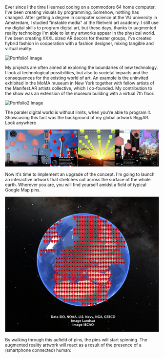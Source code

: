 Ever since I the time I learned coding on a commodore 64 home computer, I've been creating visuals by programming. Somehow, nothing has changed. After getting a degree in computer science at the VU university in Amsterdam, I studied "instable media" at the Rietveld art academy. I still use my digital skills to program digital art, but these days, thanks to augmented reality technology I'm able to let my artworks appear in the physical world. I've been creating XXXL sized AR decors for theater groups, I've created hybrid fashion in cooperation with a fashion designer, mixing tangible and virtual reality:

![Portfolio1 Image](http://augmentnl.com/wp-content/uploads/2013/02/ardress5.jpg "Portfolio1 Image")

My projects are often aimed at exploring the boundaries of new technology. I look at technological possibilities, but also to societal impacts and the consequences for the existing world of art. An example is the uninvited exhibited in the MoMA museum in New York together with fellow artists of the Manifest.AR artists collective, which I co-founded. My contribution to the show was an extension of the museum building with a virtual 7th floor. 

![Portfolio2 Image](http://sndrv.com/moma/WeARinMoMA.jpg?raw=true "Portfolio2 Image")

The paralel digital world is without limits, when you're able to program it. Showcasing this fact was the background of my global artwork BiggAR. Look anywhere

![Portfolio3 Image](../project_images/Biggar-everywhere.jpg?raw=true "Portfolio3 Image")

Now it's time to implement an upgrade of the concept. I'm going to launch an interactive artwork that stretches out across the surface of the whole earth. Wherever you are, you will find yourself amidst a field of typical Google Map pins. 

![Sketch1 Image](../project_images/globe-pins.jpg?raw=true "Sketch1 Image")

By walking through this aufield of pins, the pins will start spinning.
The augmented reality artwork will react as a result of the presence of a (smartphone connected) human: 



